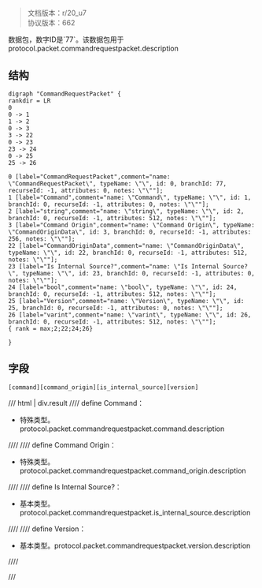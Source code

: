 # <!-- md:samp CommandRequestPacket -->

> 文档版本：r/20_u7<br/>协议版本：662

<!-- md:samp CommandRequestPacket -->数据包，数字ID是`77`。该数据包用于protocol.packet.commandrequestpacket.description

## 结构

```viz
digraph "CommandRequestPacket" {
rankdir = LR
0
0 -> 1
1 -> 2
0 -> 3
3 -> 22
0 -> 23
23 -> 24
0 -> 25
25 -> 26

0 [label="CommandRequestPacket",comment="name: \"CommandRequestPacket\", typeName: \"\", id: 0, branchId: 77, recurseId: -1, attributes: 0, notes: \"\""];
1 [label="Command",comment="name: \"Command\", typeName: \"\", id: 1, branchId: 0, recurseId: -1, attributes: 0, notes: \"\""];
2 [label="string",comment="name: \"string\", typeName: \"\", id: 2, branchId: 0, recurseId: -1, attributes: 512, notes: \"\""];
3 [label="Command Origin",comment="name: \"Command Origin\", typeName: \"CommandOriginData\", id: 3, branchId: 0, recurseId: -1, attributes: 256, notes: \"\""];
22 [label="CommandOriginData",comment="name: \"CommandOriginData\", typeName: \"\", id: 22, branchId: 0, recurseId: -1, attributes: 512, notes: \"\""];
23 [label="Is Internal Source?",comment="name: \"Is Internal Source?\", typeName: \"\", id: 23, branchId: 0, recurseId: -1, attributes: 0, notes: \"\""];
24 [label="bool",comment="name: \"bool\", typeName: \"\", id: 24, branchId: 0, recurseId: -1, attributes: 512, notes: \"\""];
25 [label="Version",comment="name: \"Version\", typeName: \"\", id: 25, branchId: 0, recurseId: -1, attributes: 0, notes: \"\""];
26 [label="varint",comment="name: \"varint\", typeName: \"\", id: 26, branchId: 0, recurseId: -1, attributes: 512, notes: \"\""];
{ rank = max;2;22;24;26}

}

```

## 字段

```title='CommandRequestPacket'
[command][command_origin][is_internal_source][version]
```

/// html | div.result
//// define
Command：[<!-- md:samp string -->](../types/string.md)

- 特殊类型。protocol.packet.commandrequestpacket.command.description


////
//// define
Command Origin：[<!-- md:samp CommandOriginData -->](../types/commandorigindata.md)

- 特殊类型。protocol.packet.commandrequestpacket.command_origin.description


////
//// define
Is Internal Source?：<!-- md:samp bool -->

- 基本类型。protocol.packet.commandrequestpacket.is_internal_source.description


////
//// define
Version：<!-- md:samp varint -->

- 基本类型。protocol.packet.commandrequestpacket.version.description


////

///

